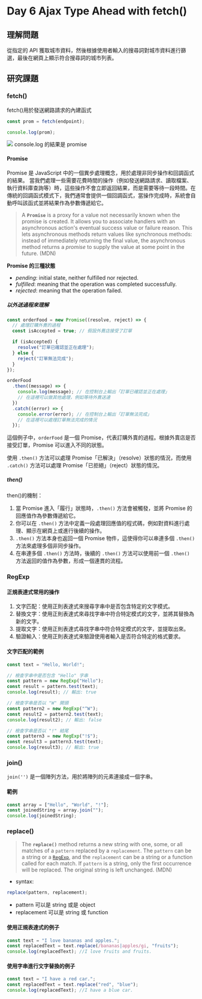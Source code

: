# Day 6 Ajax Type Ahead with fetch()

## 理解問題

從指定的 API 獲取城市資料，然後根據使用者輸入的搜尋詞對城市資料進行篩選，最後在網頁上顯示符合搜尋詞的城市列表。

## 研究課題

### fetch()

fetch()用於發送網路請求的內建函式

```javascript
const prom = fetch(endpoint);

console.log(prom);
```

![](https://i.imgur.com/jnQhpSp.png)
console.log 的結果是 promise

#### Promise

Promise 是 JavaScript 中的一個異步處理概念，用於處理非同步操作和回調函式的結果。
當我們處理一些需要花費時間的操作（例如發送網路請求、讀取檔案、執行資料庫查詢等）時，這些操作不會立即返回結果，而是需要等待一段時間。在傳統的回調函式模式下，我們通常會提供一個回調函式，當操作完成時，系統會自動呼叫該函式並將結果作為參數傳遞給它。

> A **`Promise`** is a proxy for a value not necessarily known when the promise is created. It allows you to associate handlers with an asynchronous action's eventual success value or failure reason. This lets asynchronous methods return values like synchronous methods: instead of immediately returning the final value, the asynchronous method returns a *promise* to supply the value at some point in the future. (MDN)

**Promise 的三種狀態**

- _pending_: initial state, neither fulfilled nor rejected.
- _fulfilled_: meaning that the operation was completed successfully.
- _rejected_: meaning that the operation failed.

##### 以外送過程來理解

```javascript
const orderFood = new Promise((resolve, reject) => {
  // 處理訂購外賣的過程
  const isAccepted = true; // 假設外賣店接受了訂單

  if (isAccepted) {
    resolve("訂單已確認並正在處理");
  } else {
    reject("訂單無法完成");
  }
});

orderFood
  .then((message) => {
    console.log(message); // 在控制台上輸出「訂單已確認並正在處理」
    // 在這裡可以做其他處理，例如等待外賣送達
  })
  .catch((error) => {
    console.error(error); // 在控制台上輸出「訂單無法完成」
    // 在這裡可以處理訂單無法完成的情況
  });
```

這個例子中，`orderFood` 是一個 Promise，代表訂購外賣的過程。根據外賣店是否接受訂單，Promise 可以進入不同的狀態。

使用 `.then()` 方法可以處理 Promise「已解決」（resolve）狀態的情況，而使用 `.catch()` 方法可以處理 Promise「已拒絕」（reject）狀態的情況。

##### then()

then()的機制：

1. 當 Promise 進入「履行」狀態時，`.then()` 方法會被觸發，並將 Promise 的回應值作為參數傳遞給它。
2. 你可以在 `.then()` 方法中定義一段處理回應值的程式碼，例如對資料進行處理、顯示在網頁上或進行後續的操作。
3. `.then()` 方法本身也返回一個 Promise 物件，這使得你可以串連多個 `.then()` 方法來處理多個非同步操作。
4. 在串連多個 `.then()` 方法時，後續的 `.then()` 方法可以使用前一個 `.then()` 方法返回的值作為參數，形成一個連貫的流程。

### RegExp

#### 正規表達式常用的操作

1. 文字匹配：使用正則表達式來搜尋字串中是否包含特定的文字模式。
2. 替換文字：使用正則表達式來尋找字串中符合特定模式的文字，並將其替換為新的文字。
3. 提取文字：使用正則表達式尋找字串中符合特定模式的文字，並提取出來。
4. 驗證輸入：使用正則表達式來驗證使用者輸入是否符合特定的格式要求。

#### 文字匹配的範例

```javascript
const text = "Hello, World!";

// 檢查字串中是否包含 "Hello" 字串
const pattern = new RegExp("Hello");
const result = pattern.test(text);
console.log(result); // 輸出: true

// 檢查字串是否以 "W" 開頭
const pattern2 = new RegExp("^W");
const result2 = pattern2.test(text);
console.log(result2); // 輸出: false

// 檢查字串是否以 "!" 結尾
const pattern3 = new RegExp("!$");
const result3 = pattern3.test(text);
console.log(result3); // 輸出: true
```

### join()

`join('')` 是一個陣列方法，用於將陣列的元素連接成一個字串。

#### 範例

```javascript
const array = ["Hello", "World", "!"];
const joinedString = array.join("");
console.log(joinedString);
```

### replace()

> The **`replace()`** method returns a new string with one, some, or all matches of a `pattern` replaced by a `replacement`. The `pattern` can be a string or a [`RegExp`](https://developer.mozilla.org/en-US/docs/Web/JavaScript/Reference/Global_Objects/RegExp), and the `replacement` can be a string or a function called for each match. If `pattern` is a string, only the first occurrence will be replaced. The original string is left unchanged. (MDN)

- syntax:

```javascript
replace(pattern, replacement);
```

- pattern 可以是 string 或是 object
- replacement 可以是 string 或 function

#### 使用正規表達式的例子

```javascript
const text = "I love bananas and apples.";
const replacedText = text.replace(/bananas|apples/gi, "fruits");
console.log(replacedText); //I love fruits and fruits.
```

#### 使用字串進行文字替換的例子

```javascript
const text = "I have a red car.";
const replacedText = text.replace("red", "blue");
console.log(replacedText); //I have a blue car.
```
